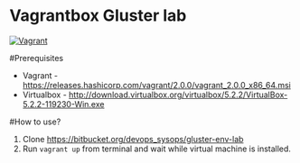 # Vagrantbox Gluster lab

[![Vagrant](https://img.shields.io/badge/vagrant-gluster-orange.svg)]()

#Prerequisites
* Vagrant - https://releases.hashicorp.com/vagrant/2.0.0/vagrant_2.0.0_x86_64.msi
* Virtualbox - http://download.virtualbox.org/virtualbox/5.2.2/VirtualBox-5.2.2-119230-Win.exe

#How to use?

1. Clone https://bitbucket.org/devops_sysops/gluster-env-lab
2. Run `vagrant up` from terminal and wait while virtual machine is installed.
